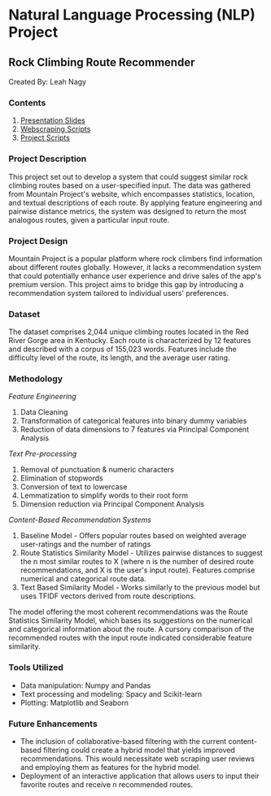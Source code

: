 # Natural Language Processing (NLP) Project 
## Rock Climbing Route Recommender
Created By: Leah Nagy

### Contents
1. [Presentation Slides](https://github.com/leahnagy/rock-climbing-recommender/blob/main/slides.pdf) 
2. [Webscraping Scripts](https://github.com/leahnagy/rock-climbing-recommender/blob/main/code_webscrape_routes.ipynb)
3. [Project Scripts](https://github.com/leahnagy/rock-climbing-recommender/blob/main/code_recommendations.ipynb)

### Project Description
This project set out to develop a system that could suggest similar rock climbing routes based on a user-specified input. The data was gathered from Mountain Project's website, which encompasses statistics, location, and textual descriptions of each route. By applying feature engineering and pairwise distance metrics, the system was designed to return the most analogous routes, given a particular input route. 

### Project Design
Mountain Project is a popular platform where rock climbers find information about different routes globally. However, it lacks a recommendation system that could potentially enhance user experience and drive sales of the app's premium version. This project aims to bridge this gap by introducing a recommendation system tailored to individual users' preferences.

### Dataset
The dataset comprises 2,044 unique climbing routes located in the Red River Gorge area in Kentucky. Each route is characterized by 12 features and described with a corpus of 155,023 words. Features include the difficulty level of the route, its length, and the average user rating.

### Methodology

*Feature Engineering*
1. Data Cleaning
2. Transformation of categorical features into binary dummy variables
3. Reduction of data dimensions to 7 features via Principal Component Analysis

*Text Pre-processing*
1. Removal of punctuation & numeric characters
2. Elimination of stopwords
3. Conversion of text to lowercase
4. Lemmatization to simplify words to their root form
5. Dimension reduction via Principal Component Analysis

*Content-Based Recommendation Systems*
1. Baseline Model - Offers popular routes based on weighted average user-ratings and the number of ratings
2. Route Statistics Similarity Model - Utilizes pairwise distances to suggest the n most similar routes to X (where n is the number of desired route recommendations, and X is the user's input route). Features comprise numerical and categorical route data.
3. Text Based Similarity Model - Works similarly to the previous model but uses TFIDF vectors derived from route descriptions.

The model offering the most coherent recommendations was the Route Statistics Similarity Model, which bases its suggestions on the numerical and categorical information about the route. A cursory comparison of the recommended routes with the input route indicated considerable feature similarity.

### Tools Utilized
* Data manipulation: Numpy and Pandas
* Text processing and modeling: Spacy and Scikit-learn
* Plotting: Matplotlib and Seaborn

### Future Enhancements
* The inclusion of collaborative-based filtering with the current content-based filtering could create a hybrid model that yields improved recommendations. This would necessitate web scraping user reviews and employing them as features for the hybrid model.
* Deployment of an interactive application that allows users to input their favorite routes and receive n recommended routes.
